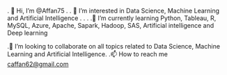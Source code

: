 . 👋 Hi, I’m @Affan75
.
. 👀 I’m interested in Data Science, Machine Learning and Artificial Intelligence
 .
 .
 .
 .🌱 I’m currently learning Python, Tableau, R, MySQL, Azure, Apache, Sapark, Hadoop, SAS, Artificial intelligence and Deep learning
 
 .💞️ I’m looking to collaborate on all topics related to Data Science, Machine Learning and Artificial Intelligence.
 .📫 How to reach me caffan62@gmail.com
